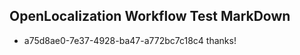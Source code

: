 ## OpenLocalization Workflow Test MarkDown
* a75d8ae0-7e37-4928-ba47-a772bc7c18c4 thanks!

<!--HONumber=Oct16_HO3-->


